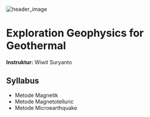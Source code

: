 ![header_image](https://wiwit.staff.ugm.ac.id/images/dp-explogeoth.png)
# Exploration Geophysics for Geothermal
**Instruktur:** 
 Wiwit Suryanto

## Syllabus
* Metode Magnetik
* Metode Magnetotelluric
* Metode Microearthquake
